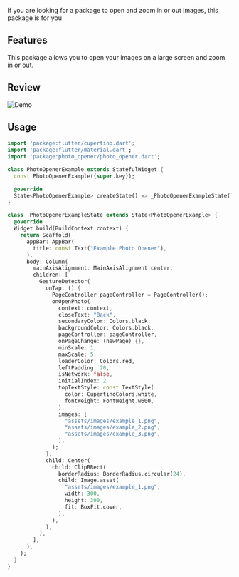 <!--
This README describes the package. If you publish this package to pub.dev,
this README's contents appear on the landing page for your package.

For information about how to write a good package README, see the guide for
[writing package pages](https://dart.dev/tools/pub/writing-package-pages).

For general information about developing packages, see the Dart guide for
[creating packages](https://dart.dev/guides/libraries/create-packages)
and the Flutter guide for
[developing packages and plugins](https://flutter.dev/to/develop-packages).
-->


If you are looking for a package to open and zoom in or out images, this package is for you

## Features

This package allows you to open your images on a large screen and zoom in or out.


## Review

![Demo](https://raw.githubusercontent.com/ObidjonJoraboyev/photo_opener/main/gif/example.gif)



## Usage

```dart
import 'package:flutter/cupertino.dart';
import 'package:flutter/material.dart';
import 'package:photo_opener/photo_opener.dart';

class PhotoOpenerExample extends StatefulWidget {
  const PhotoOpenerExample({super.key});

  @override
  State<PhotoOpenerExample> createState() => _PhotoOpenerExampleState();
}

class _PhotoOpenerExampleState extends State<PhotoOpenerExample> {
  @override
  Widget build(BuildContext context) {
    return Scaffold(
      appBar: AppBar(
        title: const Text("Example Photo Opener"),
      ),
      body: Column(
        mainAxisAlignment: MainAxisAlignment.center,
        children: [
          GestureDetector(
            onTap: () {
              PageController pageController = PageController();
              onOpenPhoto(
                context: context,
                closeText: "Back",
                secondaryColor: Colors.black,
                backgroundColor: Colors.black,
                pageController: pageController,
                onPageChange: (newPage) {},
                minScale: 1,
                maxScale: 5,
                loaderColor: Colors.red,
                leftPadding: 20,
                isNetwork: false,
                initialIndex: 2
                topTextStyle: const TextStyle(
                  color: CupertinoColors.white,
                  fontWeight: FontWeight.w600,
                ),
                images: [
                  "assets/images/example_1.png",
                  "assets/images/example_2.png",
                  "assets/images/example_3.png",
                ],
              );
            },
            child: Center(
              child: ClipRRect(
                borderRadius: BorderRadius.circular(24),
                child: Image.asset(
                  "assets/images/example_1.png",
                  width: 300,
                  height: 300,
                  fit: BoxFit.cover,
                ),
              ),
            ),
          ),
        ],
      ),
    );
  }
}


```
